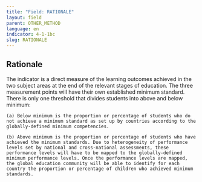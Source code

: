 ```yaml
---
title: "Field: RATIONALE"
layout: field
parent: OTHER_METHOD
language: en
indicator: 4-1-1bc
slug: RATIONALE
---
```

## Rationale

The indicator is a direct measure of the learning outcomes achieved in the two subject areas at the end of the relevant stages of education. The three measurement points will have their own established minimum standard. There is only one threshold that divides students into above and below minimum:

    (a) Below minimum is the proportion or percentage of students who do not achieve a minimum standard as set up by countries according to the globally-defined minimum competencies.

    (b) Above minimum is the proportion or percentage of students who have achieved the minimum standards. Due to heterogeneity of performance levels set by national and cross-national assessments, these performance levels will have to be mapped to the globally-defined minimum performance levels. Once the performance levels are mapped, the global education community will be able to identify for each country the proportion or percentage of children who achieved minimum standards.